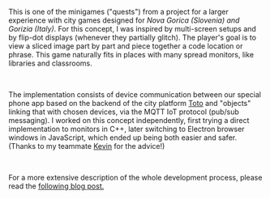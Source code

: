 This is one of the minigames ("quests") from a project for a larger experience with city games designed for _Nova Gorica (Slovenia) and Gorizia (Italy)_. For this concept, I was inspired by multi-screen setups and by flip-dot displays (whenever they partially glitch). The player's goal is to view a sliced image part by part and piece together a code location or phrase. This game naturally fits in places with many spread monitors, like libraries and classrooms.

&nbsp;

The implementation consists of device communication between our special phone app based on the backend of the city platform [Toto](https://toto.io) and "objects" linking that with chosen devices, via the MQTT IoT protocol (pub/sub messaging). I worked on this concept independently, first trying a direct implementation to monitors in C++, later switching to Electron browser windows in JavaScript, which ended up being both easier and safer. (Thanks to my teammate [Kevin](https://github.com/kevinveld2001) for the advice!)

&nbsp;

For a more extensive description of the whole development process, please read the [following blog post.](https://acutecity.wordpress.com/2024/01/11/week-9-10-15-16-memory-puzzle-with-screens/)